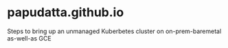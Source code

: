 # papudatta.github.io
Steps to bring up an unmanaged Kuberbetes cluster on on-prem-baremetal as-well-as GCE
